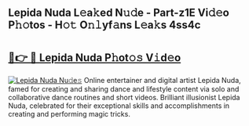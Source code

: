 ## Lepida Nuda L𝚎a𝚔ed N𝚞𝚍e - Part-z1E Vi𝚍𝚎o P𝚑𝚘tos - H𝚘𝚝 O𝚗𝚕yf𝚊ns L𝚎a𝚔s 4ss4c

# <h2><a href="http://kff0nhk.oniu.top/?m=Lepida+Nuda">🔗👉 🔴 Lepida Nuda P𝚑ot𝚘𝚜 V𝚒d𝚎o</a></h2>

[![Lepida Nuda Nu𝚍e𝚜](https://i.imgur.com/0qMVB7G.gif)](http://kff0nhk.oniu.top/?m=Lepida+Nuda)
Online entertainer and digital artist Lepida Nuda, famed for creating and sharing dance and lifestyle content via solo and collaborative dance routines and short videos. Brilliant illusionist Lepida Nuda, celebrated for their exceptional skills and accomplishments in creating and performing magic tricks.  
